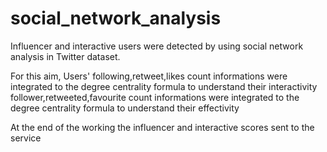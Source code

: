 # social_network_analysis

Influencer and interactive users were detected by using social network analysis in Twitter dataset.

For this aim,
Users' following,retweet,likes count informations were integrated to the degree centrality formula to understand their interactivity
       follower,retweeted,favourite count informations were integrated to the degree centrality formula to understand their effectivity
       
At the end of the working the influencer and interactive scores sent to the service
